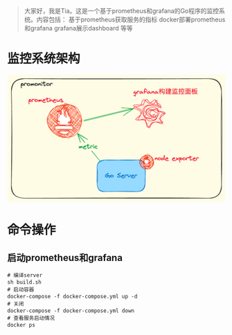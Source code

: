 >大家好，我是Tia。这是一个基于prometheus和grafana的Go程序的监控系统。内容包括：
> 基于prometheus获取服务的指标
> docker部署prometheus和grafana
> grafana展示dashboard
> 等等

# 监控系统架构
![img.png](img.png)

# 命令操作
## 启动prometheus和grafana
```shell
# 编译server
sh build.sh
# 启动容器
docker-compose -f docker-compose.yml up -d
# 关闭
docker-compose -f docker-compose.yml down
# 查看服务启动情况
docker ps
```